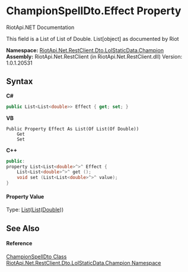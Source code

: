 # ChampionSpellDto.Effect Property 
RiotApi.NET Documentation 

This field is a List of List of Double. List[object] as documented by Riot

**Namespace:**&nbsp;<a href="3124c537-7898-7be7-0beb-c234e417bc16">RiotApi.Net.RestClient.Dto.LolStaticData.Champion</a><br />**Assembly:**&nbsp;RiotApi.Net.RestClient (in RiotApi.Net.RestClient.dll) Version: 1.0.1.20531

## Syntax

**C#**<br />
``` C#
public List<List<double>> Effect { get; set; }
```

**VB**<br />
``` VB
Public Property Effect As List(Of List(Of Double))
	Get
	Set
```

**C++**<br />
``` C++
public:
property List<List<double>^>^ Effect {
	List<List<double>^>^ get ();
	void set (List<List<double>^>^ value);
}
```


#### Property Value
Type: <a href="http://msdn2.microsoft.com/en-us/library/6sh2ey19" target="_blank">List</a>(<a href="http://msdn2.microsoft.com/en-us/library/6sh2ey19" target="_blank">List</a>(<a href="http://msdn2.microsoft.com/en-us/library/643eft0t" target="_blank">Double</a>))

## See Also


#### Reference
<a href="3261ba7c-4ed1-a729-b091-e94641370892">ChampionSpellDto Class</a><br /><a href="3124c537-7898-7be7-0beb-c234e417bc16">RiotApi.Net.RestClient.Dto.LolStaticData.Champion Namespace</a><br />